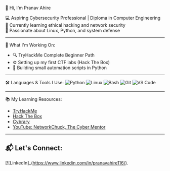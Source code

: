 👋 Hi, I'm Pranav Ahire

💻 Aspiring Cybersecurity Professional | Diploma in Computer Engineering  
🔐 Currently learning ethical hacking and network security  
🎯 Passionate about Linux, Python, and system defense  

---

🔧 What I'm Working On:
- 🔍 TryHackMe Complete Beginner Path
- ⚙️ Setting up my first CTF labs (Hack The Box)
- 📖 Building small automation scripts in Python

---

🛠️ Languages & Tools I Use:
![Python](https://img.shields.io/badge/-Python-333?style=flat&logo=python)
![Linux](https://img.shields.io/badge/-Linux-333?style=flat&logo=linux)
![Bash](https://img.shields.io/badge/-Bash-333?style=flat&logo=gnu-bash)
![Git](https://img.shields.io/badge/-Git-333?style=flat&logo=git)
![VS Code](https://img.shields.io/badge/-VS%20Code-333?style=flat&logo=visual-studio-code)

---

📚 My Learning Resources:
- [TryHackMe](https://tryhackme.com)
- [Hack The Box](https://hackthebox.com)
- [Cybrary](https://cybrary.it)
- [YouTube: NetworkChuck, The Cyber Mentor](https://www.youtube.com)

---

## 📬 Let's Connect:
[![LinkedIn]_(https://www.linkedin.com/in/pranavahire116/).
